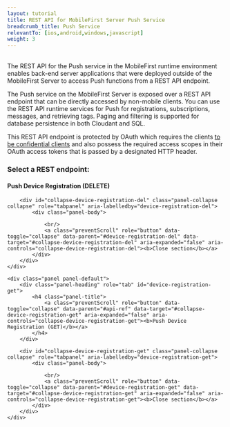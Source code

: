 ```yaml
---
layout: tutorial
title: REST API for MobileFirst Server Push Service
breadcrumb_title: Push Service
relevantTo: [ios,android,windows,javascript]
weight: 3
---
```

<br/>
The REST API for the Push service in the MobileFirst runtime environment enables back-end server applications that were deployed outside of the MobileFirst Server to access Push functions from a REST API endpoint.

The Push service on the MobileFirst Server is exposed over a REST API endpoint that can be directly accessed by non-mobile clients. You can use the REST API runtime services for Push for registrations, subscriptions, messages, and retrieving tags. Paging and filtering is supported for database persistence in both Cloudant and SQL.

This REST API endpoint is protected by OAuth which requires the clients [to be confidential clients]({{site.baseurl}}/tutorials/en/foundation/8.0/authentication-and-security/confidential-clients/) and also possess the required access scopes in their OAuth access tokens that is passed by a designated HTTP header.

### Select a REST endpoint:

<div class="panel-group accordion" id="api-ref" role="tablist" aria-multiselectable="false">
    <div class="panel panel-default">
        <div class="panel-heading" role="tab" id="device-registration-del">
            <h4 class="panel-title">
                <a class="preventScroll" role="button" data-toggle="collapse" data-parent="#api-ref" data-target="#collapse-device-registration-del" aria-expanded="false" aria-controls="collapse-device-registration-del"><b>Push Device Registration (DELETE)</b></a>
            </h4>
        </div>

        <div id="collapse-device-registration-del" class="panel-collapse collapse" role="tabpanel" aria-labelledby="device-registration-del">
            <div class="panel-body">
                
                <br/>
                <a class="preventScroll" role="button" data-toggle="collapse" data-parent="#device-registration-del" data-target="#collapse-device-registration-del" aria-expanded="false" aria-controls="collapse-device-registration-del"><b>Close section</b></a>
            </div>
        </div>
    </div>
    
    <div class="panel panel-default">
        <div class="panel-heading" role="tab" id="device-registration-get">
            <h4 class="panel-title">
                <a class="preventScroll" role="button" data-toggle="collapse" data-parent="#api-ref" data-target="#collapse-device-registration-get" aria-expanded="false" aria-controls="collapse-device-registration-get"><b>Push Device Registration (GET)</b></a>
            </h4>
        </div>

        <div id="collapse-device-registration-get" class="panel-collapse collapse" role="tabpanel" aria-labelledby="device-registration-get">
            <div class="panel-body">
                
                <br/>
                <a class="preventScroll" role="button" data-toggle="collapse" data-parent="#device-registration-get" data-target="#collapse-device-registration-get" aria-expanded="false" aria-controls="collapse-device-registration-get"><b>Close section</b></a>
            </div>
        </div>
    </div>
    
</div>